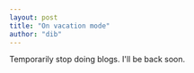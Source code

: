 ```yaml
---
layout: post
title: "On vacation mode"
author: "dib"
---
```


Temporarily stop doing blogs. I'll be back soon.